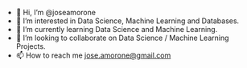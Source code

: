 - 👋 Hi, I’m @joseamorone
- 👀 I’m interested in Data Science, Machine Learning and Databases.
- 🌱 I’m currently learning Data Science and Machine Learning.
- 💞️ I’m looking to collaborate on Data Science / Machine Learning Projects.
- 📫 How to reach me jose.amorone@gmail.com

<!---
joseamorone/joseamorone is a ✨ special ✨ repository because its `README.md` (this file) appears on your GitHub profile.
You can click the Preview link to take a look at your changes.
--->
